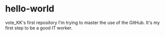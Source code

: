 # hello-world
vote_KK's first repository
I'm trying to master the use of the GitHub. It's my first step to be a good IT worker.
